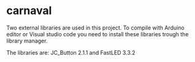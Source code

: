 # carnaval

Two external libraries are used in this project. To compile with Arduino editor or Visual studio code you need to install these libraries trough the library manager.

The libraries are:
JC_Button 2.1.1 and FastLED 3.3.2
